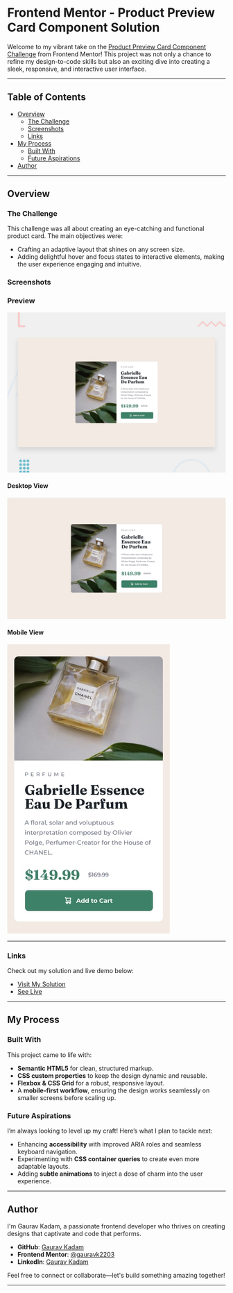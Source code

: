# Frontend Mentor - Product Preview Card Component Solution

Welcome to my vibrant take on the [Product Preview Card Component Challenge](https://www.frontendmentor.io/challenges/product-preview-card-component-GO7UmttRfa) from Frontend Mentor! This project was not only a chance to refine my design-to-code skills but also an exciting dive into creating a sleek, responsive, and interactive user interface.

---

## Table of Contents

- [Overview](#overview)
  - [The Challenge](#the-challenge)
  - [Screenshots](#screenshots)
  - [Links](#links)
- [My Process](#my-process)
  - [Built With](#built-with)
  - [Future Aspirations](#future-aspirations)
- [Author](#author)

---

## Overview

### The Challenge

This challenge was all about creating an eye-catching and functional product card. The main objectives were:

- Crafting an adaptive layout that shines on any screen size.
- Adding delightful hover and focus states to interactive elements, making the user experience engaging and intuitive.

### Screenshots

### Preview
![Desktop Preview](./design/desktop-preview.jpg)

#### Desktop View
![Desktop Screenshot](./design/desktop-design.jpg)

#### Mobile View
![Mobile Screenshot](./design/mobile-design.jpg)

---

### Links

Check out my solution and live demo below:

- [Visit My Solution](https://www.frontendmentor.io/solutions/product-preview-card-tBGm6wm1-Q)
- [See Live](https://app.netlify.com/sites/product-previewcard-by-gaurav/overview)

---

## My Process

### Built With

This project came to life with:

- **Semantic HTML5** for clean, structured markup.
- **CSS custom properties** to keep the design dynamic and reusable.
- **Flexbox & CSS Grid** for a robust, responsive layout.
- A **mobile-first workflow**, ensuring the design works seamlessly on smaller screens before scaling up.

### Future Aspirations

I’m always looking to level up my craft! Here’s what I plan to tackle next:

- Enhancing **accessibility** with improved ARIA roles and seamless keyboard navigation.
- Experimenting with **CSS container queries** to create even more adaptable layouts.
- Adding **subtle animations** to inject a dose of charm into the user experience.

---

## Author

I'm Gaurav Kadam, a passionate frontend developer who thrives on creating designs that captivate and code that performs.

- **GitHub**: [Gaurav Kadam](https://github.com/gauravk2203)
- **Frontend Mentor**: [@gauravk2203](https://www.frontendmentor.io/profile/GauravKadamOfficial)
- **LinkedIn**: [Gaurav Kadam](https://www.linkedin.com/in/gauravk2205/)

Feel free to connect or collaborate—let's build something amazing together!

---

